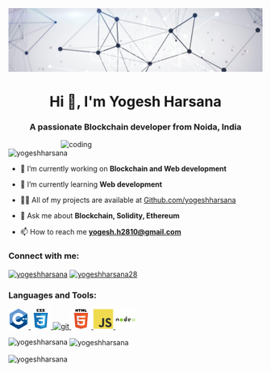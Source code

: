 ![logo](https://github.com/Yogeshharsana/yogeshharsana/blob/main/cover.jpeg)
<h1 align="center">Hi 👋, I'm Yogesh Harsana</h1>
<h3 align="center">A passionate Blockchain developer from Noida, India</h3>
<img align="right" alt="coding" width="400" src="https://user-images.githubusercontent.com/55389276/140866485-8fb1c876-9a8f-4d6a-98dc-08c4981eaf70.gif">

<p align="left"> <img src="https://komarev.com/ghpvc/?username=yogeshharsana&label=Profile%20views&color=0e75b6&style=flat" alt="yogeshharsana" /> </p>

- 🔭 I’m currently working on **Blockchain and Web development**

- 🌱 I’m currently learning **Web development**

- 👨‍💻 All of my projects are available at [Github.com/yogeshharsana](Github.com/yogeshharsana)

- 💬 Ask me about **Blockchain, Solidity, Ethereum**

- 📫 How to reach me **yogesh.h2810@gmail.com**



<h3 align="left">Connect with me:</h3>
<p align="left">
<a href="https://linkedin.com/in/yogeshharsana" target="blank"><img align="center" src="https://raw.githubusercontent.com/rahuldkjain/github-profile-readme-generator/master/src/images/icons/Social/linked-in-alt.svg" alt="yogeshharsana" height="30" width="40" /></a>
<a href="https://instagram.com/yogeshharsana28" target="blank"><img align="center" src="https://raw.githubusercontent.com/rahuldkjain/github-profile-readme-generator/master/src/images/icons/Social/instagram.svg" alt="yogeshharsana28" height="30" width="40" /></a>
</p>

<h3 align="left">Languages and Tools:</h3>
<p align="left"> <a href="https://www.w3schools.com/cpp/" target="_blank" rel="noreferrer"> <img src="https://raw.githubusercontent.com/devicons/devicon/master/icons/cplusplus/cplusplus-original.svg" alt="cplusplus" width="40" height="40"/> </a> <a href="https://www.w3schools.com/css/" target="_blank" rel="noreferrer"> <img src="https://raw.githubusercontent.com/devicons/devicon/master/icons/css3/css3-original-wordmark.svg" alt="css3" width="40" height="40"/> </a> <a href="https://git-scm.com/" target="_blank" rel="noreferrer"> <img src="https://www.vectorlogo.zone/logos/git-scm/git-scm-icon.svg" alt="git" width="40" height="40"/> </a> <a href="https://www.w3.org/html/" target="_blank" rel="noreferrer"> <img src="https://raw.githubusercontent.com/devicons/devicon/master/icons/html5/html5-original-wordmark.svg" alt="html5" width="40" height="40"/> </a> <a href="https://developer.mozilla.org/en-US/docs/Web/JavaScript" target="_blank" rel="noreferrer"> <img src="https://raw.githubusercontent.com/devicons/devicon/master/icons/javascript/javascript-original.svg" alt="javascript" width="40" height="40"/> </a> <a href="https://nodejs.org" target="_blank" rel="noreferrer"> <img src="https://raw.githubusercontent.com/devicons/devicon/master/icons/nodejs/nodejs-original-wordmark.svg" alt="nodejs" width="40" height="40"/> </a> </p>

<p><img align="left" src="https://github-readme-stats.vercel.app/api/top-langs?username=yogeshharsana&show_icons=true&locale=en&layout=compact" alt="yogeshharsana" /></p>

<p>&nbsp;<img align="center" src="https://github-readme-stats.vercel.app/api?username=yogeshharsana&show_icons=true&locale=en" alt="yogeshharsana" /></p>

<p><img align="center" src="https://github-readme-streak-stats.herokuapp.com/?user=yogeshharsana&" alt="yogeshharsana" /></p>
